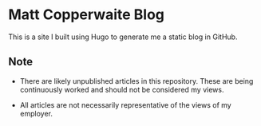 # Matt Copperwaite Blog

This is a site I built using Hugo to generate me a static blog in GitHub.

## Note

* There are likely unpublished articles in this repository. These are being continuously worked and should not be considered my views.

* All articles are not necessarily representative of the views of my employer.
